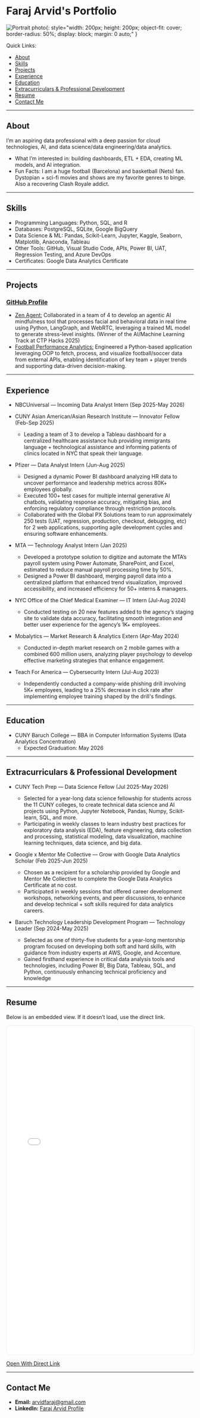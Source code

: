 # Faraj Arvid's Portfolio

![Portrait photo](assets/Faraj_Arvid.JPG){: style="width: 200px; height: 200px; object-fit: cover; border-radius: 50%; display: block; margin: 0 auto;" }

Quick Links:

- [About](#about)
- [Skills](#skills)
- [Projects](#projects)
- [Experience](#experience)
- [Education](#education)
- [Extracurriculars & Professional Development](#extracurriculars--professional-development)
- [Resume](#resume)
- [Contact Me](#contact-me)

---

## About

I’m an aspiring data professional with a deep passion for cloud technologies, AI, and data science/data engineering/data analytics. 

- What I’m interested in: building dashboards, ETL + EDA, creating ML models, and AI integration.
- Fun Facts: I am a huge football (Barcelona) and basketball (Nets) fan. Dystopian + sci-fi movies and shows are my favorite genres to binge. Also a recovering Clash Royale addict.

---

## Skills

- Programming Languages: Python, SQL, and R
- Databases: PostgreSQL, SQLite, Google BigQuery
- Data Science & ML: Pandas, Scikit-Learn, Jupyter, Kaggle, Seaborn, Matplotlib, Anaconda, Tableau
- Other Tools: GitHub, Visual Studio Code, APIs, Power BI, UAT, Regression Testing, and Azure DevOps
- Certificates: Google Data Analytics Certificate
  
---

## Projects

### [GitHub Profile](https://github.com/Faraj11)

- [Zen Agent:](https://github.com/josephHelfenbein/zen-agent) Collaborated in a team of 4 to develop an agentic AI mindfulness tool that processes facial and behavioral data in real time using Python, LangGraph, and WebRTC, leveraging a trained ML model to generate stress-level insights. (Winner of the AI/Machine Learning Track at CTP Hacks 2025)
- [Football Performance Analytics:](https://github.com/Faraj11/FinalProject3120) Engineered a Python-based application leveraging OOP to fetch, process, and visualize football/soccer data from external APIs, enabling identification of key team + player trends and supporting data-driven decision-making.

---

## Experience

- NBCUniversal — Incoming Data Analyst Intern (Sep 2025-May 2026)
  
- CUNY Asian American/Asian Research Institute — Innovator Fellow (Feb-Sep 2025)
  - Leading a team of 3 to develop a Tableau dashboard for a centralized healthcare assistance hub providing immigrants language + technological assistance and informing patients of clinics located in NYC that speak their language.
    
- Pfizer — Data Analyst Intern (Jun-Aug 2025)
  - Designed a dynamic Power BI dashboard analyzing HR data to uncover performance and leadership metrics
across 80K+ employees globally.
  - Executed 100+ test cases for multiple internal generative AI chatbots, validating response accuracy, mitigating
bias, and enforcing regulatory compliance through restriction protocols.
  - Collaborated with the Global PX Solutions team to run approximately 250 tests (UAT, regression, production,
checkout, debugging, etc) for 2 web applications, supporting agile development cycles and ensuring software
enhancements.

- MTA — Technology Analyst Intern (Jan 2025)
  - Developed a prototype solution to digitize and automate the MTA’s payroll system using Power Automate,
SharePoint, and Excel, estimated to reduce manual payroll processing time by 50%.
  - Designed a Power BI dashboard, merging payroll data into a centralized platform that enhanced trend
visualization, improved accessibility, and increased efficiency for 50+ interns & managers.

- NYC Office of the Chief Medical Examiner — IT Intern (Jul-Aug 2024)
  - Conducted testing on 20 new features added to the agency’s staging site to validate data accuracy, facilitating
smooth integration and better user experience for the agency’s 1K+ employees.

- Mobalytics — Market Research & Analytics Extern (Apr-May 2024)
  - Conducted in-depth market research on 2 mobile games with a combined 600 million users, analyzing player psychology to develop effective marketing strategies that enhance engagement.

- Teach For America — Cybersecurity Intern (Jul-Aug 2023)
  - Independently conducted a company-wide phishing drill involving 5K+ employees, leading to a 25% decrease in click rate after implementing employee training shaped by the drill's findings.

---

## Education

- CUNY Baruch College — BBA in Computer Information Systems (Data Analytics Concentration)
  - Expected Graduation: May 2026
    
---

## Extracurriculars & Professional Development

- CUNY Tech Prep — Data Science Fellow (Jul 2025-May 2026)
  - Selected for a year-long data science fellowship for students across the 11 CUNY colleges, to create technical data science and AI projects using Python, Jupyter Notebook, Pandas, Numpy, Scikit-learn, SQL, and more.
  - Participating in weekly classes to learn industry best practices for exploratory data analysis (EDA), feature engineering, data collection and processing, statistical modeling, data visualization, machine learning techniques, data science, and big data.

- Google x Mentor Me Collective — Grow with Google Data Analytics Scholar (Feb 2025-Jun 2025)
  - Chosen as a recipient for a scholarship provided by Google and Mentor Me Collective to complete the Google Data Analytics Certificate at no cost.
  - Participated in weekly sessions that offered career development workshops, networking events, and peer discussions, to enhance and develop technical + soft skills required for data analytics careers.

- Baruch Technology Leadership Development Program — Technology Leader (Sep 2024-May 2025)
  - Selected as one of thirty-five students for a year-long mentorship program focused on developing both soft and hard skills, with guidance from industry experts at AWS, Google, and Accenture.
  - Gained firsthand experience in critical data analysis tools and technologies, including Power BI, Big Data, Tableau, SQL, and Python, continuously enhancing technical proficiency and knowledge

---

## Resume

Below is an embedded view. If it doesn’t load, use the direct link.

<iframe
  src="/assets/Faraj Arvid Resume.pdf"
  width="100%"
  height="880"
  style="border:1px solid #e5e7eb;border-radius:10px;"
  loading="lazy"
></iframe>

<a href="/assets/Faraj Arvid Resume.pdf" target="_blank" rel="noopener">Open With Direct Link</a>

---

## Contact Me

- **Email:** [arvidfaraj@gmail.com](mailto:arvidfaraj@gmail.com)
- **LinkedIn:** [Faraj Arvid Profile](https://www.linkedin.com/in/farajarvid)

